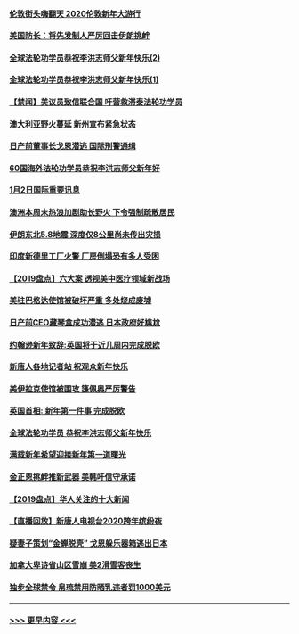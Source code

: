 #### [伦敦街头嗨翻天 2020伦敦新年大游行](../pages/prog202/a102743925.md?t=01030822) 
#### [美国防长：将先发制人严厉回击伊朗挑衅](../pages/prog202/a102743930.md?t=01030822) 
#### [全球法轮功学员恭祝李洪志师父新年快乐(2)](../pages/prog202/a102743899.md?t=01030822) 
#### [全球法轮功学员恭祝李洪志师父新年快乐(1)](../pages/prog202/a102743766.md?t=01030822) 
#### [【禁闻】美议员致信联合国 吁营救滞泰法轮功学员](../pages/prog202/a102743781.md?t=01030822) 
#### [澳大利亚野火蔓延 新州宣布紧急状态](../pages/prog202/a102743681.md?t=01030822) 
#### [日产前董事长戈恩潜逃 国际刑警通缉](../pages/prog202/a102743676.md?t=01030822) 
#### [60国海外法轮功学员恭祝李洪志师父新年好](../pages/prog202/a102743628.md?t=01030822) 
#### [1月2日国际重要讯息](../pages/prog202/a102743488.md?t=01030822) 
#### [澳洲本周末热浪加剧助长野火 下令强制疏散居民](../pages/prog202/a102743421.md?t=01030822) 
#### [伊朗东北5.8地震 深度仅8公里尚未传出灾损](../pages/prog202/a102743396.md?t=01030822) 
#### [印度新德里工厂火警 厂房倒塌恐有多人受困](../pages/prog202/a102743386.md?t=01030822) 
#### [【2019盘点】六大案 透视美中医疗领域新战场](../pages/prog202/a102743227.md?t=01030822) 
#### [美驻巴格达使馆被破坏严重 多处烧成废墟](../pages/prog202/a102743244.md?t=01030822) 
#### [日产前CEO藏琴盒成功潜逃 日本政府好尴尬](../pages/prog202/a102742937.md?t=01030822) 
#### [约翰逊新年致辞:英国将于近几周内完成脱欧](../pages/prog202/a102742956.md?t=01030822) 
#### [新唐人各地记者站 祝观众新年快乐](../pages/prog202/a102742785.md?t=01030822) 
#### [美伊拉克使馆被围攻 篷佩奥严厉警告](../pages/prog202/a102742994.md?t=01030822) 
#### [英国首相: 新年第一件事 完成脱欧](../pages/prog202/a102742907.md?t=01030822) 
#### [全球法轮功学员 恭祝李洪志师父新年快乐](../pages/prog202/a102742900.md?t=01030822) 
#### [满载新年希望迎接新年第一道曙光](../pages/prog202/a102742809.md?t=01030822) 
#### [金正恩挑衅推新武器 美韩吁信守承诺](../pages/prog202/a102742799.md?t=01030822) 
#### [【2019盘点】华人关注的十大新闻](../pages/prog202/a102742748.md?t=01030822) 
#### [【直播回放】新唐人电视台2020跨年缤纷夜](../pages/prog202/a102738273.md?t=01030822) 
#### [疑妻子策划“金蝉脱壳” 戈恩躲乐器箱逃出日本](../pages/prog202/a102742535.md?t=01030822) 
#### [加拿大卑诗省山区雪崩 美2滑雪客丧生](../pages/prog202/a102742491.md?t=01030822) 
#### [独步全球禁令 帛琉禁用防晒乳违者罚1000美元](../pages/prog202/a102742478.md?t=01030822) 

----
#### [ >>> 更早内容 <<< ](../indexes/prog202-earlier.md)
